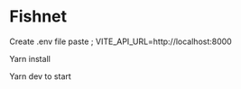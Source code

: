 # Fishnet

Create .env file paste ; VITE_API_URL=http://localhost:8000

Yarn install

Yarn dev to start
